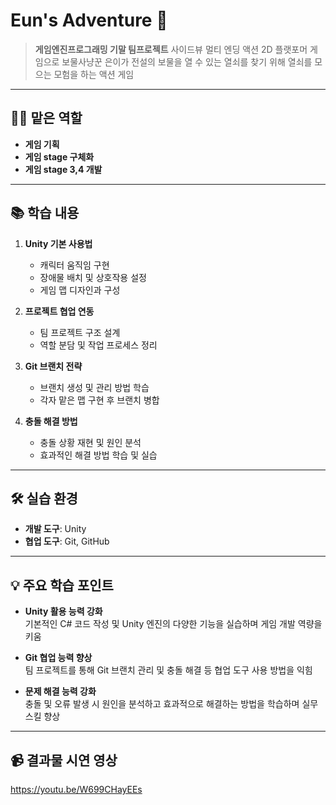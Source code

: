 # Eun's Adventure 🚀

> **게임엔진프로그래밍 기말 팀프로젝트**
> 사이드뷰 멀티 엔딩 액션 2D 플랫포머 게임으로 보물사냥꾼 은이가 전설의 보물을 열 수 있는 열쇠를 찾기 위해 열쇠를 모으는 모험을 하는 액션 게임
---
## 🙋‍♀️ 맡은 역할
- **게임 기획**
- **게임 stage 구체화**
- **게임 stage 3,4 개발**
---

## 📚 학습 내용

1. **Unity 기본 사용법**
   - 캐릭터 움직임 구현
   - 장애물 배치 및 상호작용 설정
   - 게임 맵 디자인과 구성

2. **프로젝트 협업 연동**
   - 팀 프로젝트 구조 설계
   - 역할 분담 및 작업 프로세스 정리

3. **Git 브랜치 전략**
   - 브랜치 생성 및 관리 방법 학습
   - 각자 맡은 맵 구현 후 브랜치 병합

4. **충돌 해결 방법**
   - 충돌 상황 재현 및 원인 분석
   - 효과적인 해결 방법 학습 및 실습

---

## 🛠️ 실습 환경

- **개발 도구**: Unity
- **협업 도구**: Git, GitHub

---

## 💡 주요 학습 포인트

- **Unity 활용 능력 강화**  
  기본적인 C# 코드 작성 및 Unity 엔진의 다양한 기능을 실습하며 게임 개발 역량을 키움

- **Git 협업 능력 향상**  
  팀 프로젝트를 통해 Git 브랜치 관리 및 충돌 해결 등 협업 도구 사용 방법을 익힘

- **문제 해결 능력 강화**  
  충돌 및 오류 발생 시 원인을 분석하고 효과적으로 해결하는 방법을 학습하며 실무 스킬 향상
  
---

## 📹 **결과물 시연 영상**
https://youtu.be/W699CHayEEs
